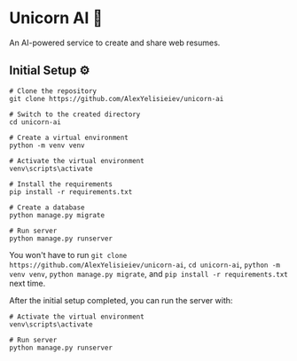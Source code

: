 # Unicorn AI 🦄

An AI-powered service to create and share web resumes.


## Initial Setup ⚙

```pwsh
# Clone the repository
git clone https://github.com/AlexYelisieiev/unicorn-ai

# Switch to the created directory
cd unicorn-ai

# Create a virtual environment
python -m venv venv

# Activate the virtual environment
venv\scripts\activate

# Install the requirements
pip install -r requirements.txt

# Create a database
python manage.py migrate

# Run server
python manage.py runserver
```

You won't have to run `git clone https://github.com/AlexYelisieiev/unicorn-ai`, `cd unicorn-ai`, `python -m venv venv`, `python manage.py migrate`, and `pip install -r requirements.txt` next time.

After the initial setup completed, you can run the server with:
```pwsh
# Activate the virtual environment
venv\scripts\activate

# Run server
python manage.py runserver
```

